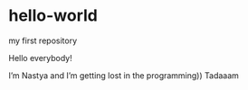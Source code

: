 # hello-world
my first repository

Hello everybody!

I’m Nastya and I’m getting lost in the programming)) 
Tadaaam
